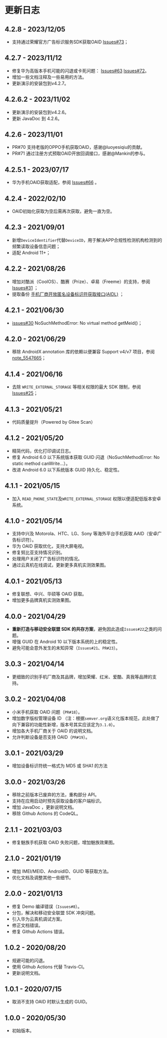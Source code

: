 # 更新日志

## 4.2.8 - 2023/12/05

- 支持通过荣耀官方广告标识服务SDK获取OAID [Issues#73](https://github.com/gzu-liyujiang/Android_CN_OAID/issues/73)；

## 4.2.7 - 2023/11/12

- 修复华为高版本手机可能的闪退或卡死问题： [Issues#63](https://github.com/gzu-liyujiang/Android_CN_OAID/issues/63) [Issues#72](https://github.com/gzu-liyujiang/Android_CN_OAID/issues/72)。
- 增加一些文档注释及一些易用的方法。
- 更新演示的安装包到v4.2.7。

## 4.2.6.2 - 2023/11/02

- 更新演示的安装包到v4.2.6。
- 更新 JavaDoc 到 4.2.6。

## 4.2.6 - 2023/11/01

- PR#70 支持老版的OPPO手机获取OAID，感谢@luoyesiqiu的贡献。
- PR#71 通过注册方式预取OAID开放回调接口，感谢@Mankin的参与。

## 4.2.5.1 - 2023/07/17

- 华为手机OAID获取适配，参阅 [Issues#66](https://github.com/gzu-liyujiang/Android_CN_OAID/issues/66) 。

## 4.2.4 - 2022/02/10

- OAID初始化获取为空后需再次获取，避免一直为空。

## 4.2.3 - 2021/09/01

- 新增`DeviceIdentifier`代替`DeviceID`，用于解决APP合规性检测机构检测到的频繁读取设备信息问题；
- 适配 Android 11+；

## 4.2.2 - 2021/08/26

- 增加对酷派（CoolOS）、酷赛（Prize）、卓易（Freeme）的支持，参阅 [Issues#31](https://github.com/gzu-liyujiang/Android_CN_OAID/issues/31) ；
- 提取备份 [手机厂商开放匿名设备标识符获取接口(AIDL)](https://github.com/gzu-liyujiang/Android_CN_OAID/tree/master/aidl) ；

## 4.2.1 - 2021/06/30

- [issues#30](https://github.com/gzu-liyujiang/Android_CN_OAID/issues/30) NoSuchMethodError: No  virtual method getMeid()；

## 4.2.0 - 2021/06/29

- 移除 AndroidX annotation 库的依赖以便兼容 Support v4/v7 项目，参阅 [note_5547665](https://gitee.com/li_yu_jiang/Android_CN_OAID#note_5547665)；

## 4.1.4 - 2021/06/16

- 去除 `WRITE_EXTERNAL_STORAGE` 等相关权限的最大 SDK 限制，参阅 [Issues#25](https://github.com/gzu-liyujiang/Android_CN_OAID/issues/25)；

## 4.1.3 - 2021/05/21

- 代码质量提升（Powered by Gitee Scan）

## 4.1.2 - 2021/05/20

- 精简代码，优化打印调试日志。
- 修复 Android 6.0 以下系统版本获取 GUID 闪退（NoSuchMethodError: No static method canWrite...）。
- 改进 Android 6.0 以下系统版本 GUID 持久化、稳定性。

## 4.1.1 - 2021/05/15

- 加入 `READ_PHONE_STATE`及`WRITE_EXTERNAL_STORAGE` 权限以便适配低版本安卓系统。

## 4.1.0 - 2021/05/14

- 支持中兴及 Motorola、HTC、LG、Sony 等海外平台手机获取 AAID（安卓广告标识符）。
- 华为 OAID 获取优化，支持大屏电视。
- 修复努比亚支持情况识别。
- 处理用户关闭了广告标识符的情况。
- 通过云真机在线调试，更新更多真机实测效果图。

## 4.0.1 - 2021/05/13

- 修复联想、中兴、华硕等 OAID 获取。
- 增加更多品牌真机实测效果图。

## 4.0.0 - 2021/04/29

- **重新打造与移动安全联盟 SDK 的共存方案**，避免因此造成`Issues#22`之类的问题。
- 增强 GUID 在 Android 10 以下版本系统的上的稳定性。
- 避免可能会意外发生的未知异常（`Issues#21`、`PR#23`）。

## 3.0.3 - 2021/04/14

- 更细致的识别手机厂商及其品牌，增加荣耀、红米、爱酷、真我等品牌的支持。

## 3.0.2 - 2021/04/08

- 小米手机获取 OAID 问题（`PR#18`）。
- 增加数字版权管理设备 ID （注：根据`semver.org`语义化版本规范，此处做了向下兼容的功能性新增，版本号其实应该定为`3.1.0`）。
- 增加各大手机厂商关于 OAID 的说明文档。
- 允许判断设备是否支持 OAID（`PR#19`）。

## 3.0.1 - 2021/03/29

- 增加设备标识符统一格式为 MD5 或 SHA1 的方法

## 3.0.0 - 2021/03/26

- 移除之前版本已废弃的方法，重构部分 API。
- 支持在应用启动时预先获取设备的客户端标识。
- 增加 JavaDoc ，更新说明文档。
- 移除 Github Actions 的 CodeQL。

## 2.1.1 - 2021/03/03

- 修复魅族手机获取 OAID 失败问题，增加魅族效果图。

## 2.1.0 - 2021/01/19

- 增加 IMEI/MEID、AndroidID、GUID 等获取方法。
- 优化文档及调整其他一些细节。

## 2.0.0 - 2021/01/13

- 修复 Demo 编译错误（`Isuues#8`）。
- 分包，解决和移动安全联盟 SDK 冲突问题。
- 引入华为云真机调试方案。
- 修正文档错误。
- 修复 Github Actions 错误。

## 1.0.2 - 2020/08/20

- 规避可能的闪退。
- 使用 Github Actions 代替 Travis-CI。
- 更新说明文档。

## 1.0.1 - 2020/07/15

- 取消不支持 OAID 时默认生成的 GUID。

## 1.0.0 - 2020/05/30

- 初始版本。
